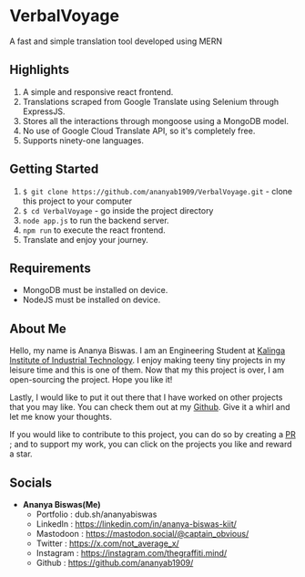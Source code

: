 # VerbalVoyage

A fast and simple translation tool developed using MERN

## Highlights
1. A simple and responsive react frontend.
2. Translations scraped from Google Translate using Selenium through ExpressJS.
3. Stores all the interactions through mongoose using a MongoDB model.
4. No use of Google Cloud Translate API, so it's completely free.
5. Supports ninety-one languages.

## Getting Started
1. `$ git clone https://github.com/ananyab1909/VerbalVoyage.git` - clone this project to your computer
2. `$ cd VerbalVoyage` - go inside the project directory
3. `node app.js` to run the backend server.    
4. `npm run` to execute the react frontend.
5. Translate and enjoy your journey.

## Requirements
- MongoDB must be installed on device.
- NodeJS must be installed on device.

## About Me
Hello, my name is Ananya Biswas. I am an Engineering Student at [Kalinga Institute of Industrial Technology](https://kiit.ac.in/). I enjoy making teeny tiny projects in
my leisure time and this is one of them. Now that my this project is over, I am open-sourcing the project. Hope you like it!

Lastly, I would like to put it out there that I have worked on other projects that you may like. You can check them out at my [Github](https://github.com/ananyab1909/). Give it a whirl and let me know your thoughts.

If you would like to contribute to this project, you can do so by creating a [PR](https://help.github.com/articles/about-pull-requests/) ; and to support my work, you can click on the projects you like and reward a star.

## Socials

- __Ananya Biswas(Me)__
    - Portfolio : dub.sh/ananyabiswas
    - LinkedIn : https://linkedin.com/in/ananya-biswas-kiit/
    - Mastodoon : https://mastodon.social/@captain_obvious/
    - Twitter : https://x.com/not_average_x/
    - Instagram : https://instagram.com/thegraffiti.mind/
    - Github : https://github.com/ananyab1909/

